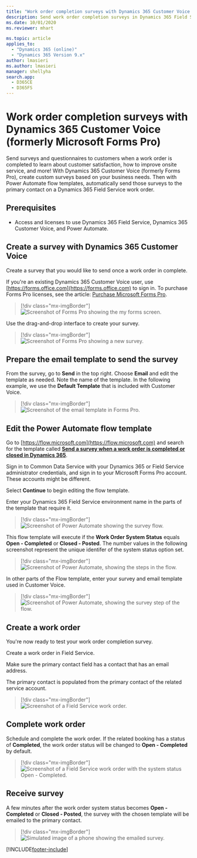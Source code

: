 ```yaml
---
title: "Work order completion surveys with Dynamics 365 Customer Voice (Microsoft Forms Pro) | MicrosoftDocs"
description: Send work order completion surveys in Dynamics 365 Field Service with Dynamics 365 Customer Voice.
ms.date: 10/01/2020
ms.reviewer: mhart

ms.topic: article
applies_to: 
  - "Dynamics 365 (online)"
  - "Dynamics 365 Version 9.x"
author: lmasieri
ms.author: lmasieri
manager: shellyha
search.app: 
  - D365CE
  - D365FS
---
```


# Work order completion surveys with Dynamics 365 Customer Voice (formerly Microsoft Forms Pro)



Send surveys and questionnaires to customers when a work order is completed to learn about customer satisfaction, how to improve onsite service, and more! With Dynamics 365 Customer Voice (formerly Forms Pro), create custom surveys based on your business needs. Then with Power Automate flow templates, automatically send those surveys to the primary contact on a Dynamics 365 Field Service work order.

## Prerequisites

- Access and licenses to use Dynamics 365 Field Service, Dynamics 365 Customer Voice, and Power Automate.

## Create a survey with Dynamics 365 Customer Voice

Create a survey that you would like to send once a work order in complete.

If you're an existing Dynamics 365 Customer Voice user, use [https://forms.office.com](https://forms.office.com) to sign in. To purchase Forms Pro licenses, see the article: [Purchase Microsoft Forms Pro](/forms-pro/purchase).

> [!div class="mx-imgBorder"]
> ![Screenshot of Forms Pro showing the my forms screen.](./media/work-order-survey-new-form.png)

Use the drag-and-drop interface to create your survey.

> [!div class="mx-imgBorder"]
> ![Screenshot of Forms Pro showing a new survey.](./media/work-order-survey-new-form-q1.png)

## Prepare the email template to send the survey

From the survey, go to **Send** in the top right. Choose **Email** and edit the template as needed. Note the name of the template. In the following example, we use the **Default Template** that is included with Customer Voice.

> [!div class="mx-imgBorder"]
> ![Screenshot of the email template in Forms Pro.](./media/work-order-survey-new-form-email-template.png)

## Edit the Power Automate flow template

Go to [https://flow.microsoft.com](https://flow.microsoft.com) and search for the template called [**Send a survey when a work order is completed or closed in Dynamics 365**](https://us.flow.microsoft.com/galleries/public/templates/7135fe34812745d5af513437a7657002/send-a-survey-when-a-work-order-is-completed-or-closed-in-dynamics-365/).

Sign in to Common Data Service with your Dynamics 365 or Field Service administrator credentials, and sign in to your Microsoft Forms Pro account. These accounts might be different.

Select **Continue** to begin editing the flow template.

Enter your Dynamics 365 Field Service environment name in the parts of the template that require it.

> [!div class="mx-imgBorder"]
> ![Screenshot of Power Automate showing the survey flow.](./media/work-order-survey-flow-template.png)

This flow template will execute if the **Work Order System Status** equals **Open - Completed** or **Closed - Posted**. The number values in the following screenshot represent the unique identifer of the system status option set.

> [!div class="mx-imgBorder"]
> ![Screenshot of Power Automate, showing the steps in the flow.](./media/work-order-survey-flow-template1.png)

In other parts of the Flow template, enter your survey and email template used in Customer Voice.

> [!div class="mx-imgBorder"]
> ![Screenshot of Power Automate, showing the survey step of the flow.](./media/work-order-survey-flow-template2.png)

## Create a work order

You're now ready to test your work order completion survey.

Create a work order in Field Service.

Make sure the primary contact field has a contact that has an email address.

The primary contact is populated from the primary contact of the related service account.

> [!div class="mx-imgBorder"]
> ![Screenshot of a Field Service work order.](./media/work-order-survey-work-order-before.png)

## Complete work order

Schedule and complete the work order. If the related booking has a status of **Completed**, the work order status will be changed to **Open - Completed** by default.

> [!div class="mx-imgBorder"]
> ![Screenshot of a Field Service work order with the system status Open - Completed.](./media/work-order-survey-work-order-after.png)

## Receive survey

A few minutes after the work order system status becomes **Open - Completed** or **Closed - Posted**, the survey with the chosen template will be emailed to the primary contact.

> [!div class="mx-imgBorder"]
> ![Simulated image of a phone showing the emailed survey.](./media/work-order-survey-email-receive.png)


[!INCLUDE[footer-include](../includes/footer-banner.md)]